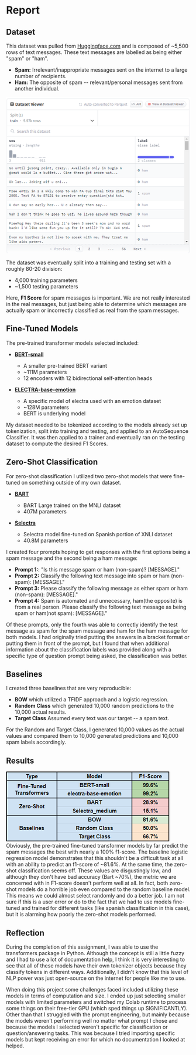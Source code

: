 # Report

## Dataset
This dataset was pulled from [Huggingface.com](https://huggingface.co/datasets/sms_spam) and is composed of ~5,500 rows of text messages. These text messages are labelled as being either "spam" or "ham".
* **Spam:** Irrelevant/inappropriate messages sent on the internet to a large number of recipients.
* **Ham:** The opposite of spam -- relevant/personal messages sent from another individual.

![Dataset](sms_spam_dataset.png)

The dataset was eventually split into a training and testing set with a roughly 80-20 division:
* 4,000 training parameters
* ~1,500 testing parameters

Here, **F1 Score** for spam messages is important. We are not really interested in the real messages, but just being able to determine which messages are actually spam or incorrectly classified as real from the spam messages. 

## Fine-Tuned Models
The pre-trained transformer models selected included: 
* [**BERT-small**](https://huggingface.co/prajjwal1/bert-small)
  * A smaller pre-trained BERT variant
  * ~111M parameters
  * 12 encoders with 12 bidirectional self-attention heads
    
* [**ELECTRA-base-emotion**](https://huggingface.co/bhadresh-savani/electra-base-emotion)
  * A specific model of electra used with an emotion dataset
  * ~128M parameters
  * BERT is underlying model

My dataset needed to be tokenized according to the models already set up tokenization, split into training and testing, and applied to an AutoSequence Classifier. It was then applied to a trainer and eventually ran on the testing dataset to compute the desired F1 Scores.

## Zero-Shot Classification
For zero-shot classification I utilized two zero-shot models that were fine-tuned on something outside of my own dataset.

* [**BART**](https://huggingface.co/docs/transformers/en/model_doc/bart)
  * BART Large trained on the MNLI dataset
  * 407M parameters
    
* [**Selectra**](https://huggingface.co/Recognai/zeroshot_selectra_medium)
  * Selectra model fine-tuned on Spanish portion of XNLI dataset
  * 40.8M parameters

 I created four prompts hoping to get responses with the first options being a spam message and the second being a ham message:

 * **Prompt 1:**: "Is this message spam or ham (non-spam)? [MESSAGE]."
 * **Prompt 2:** Classify the following text message into spam or ham (non-spam): [MESSAGE]."
 * **Prompt 3:** Please classify the following message as either spam or ham (non-spam): [MESSAGE]."
 * **Prompt 4:** Spam is automated and unnecessary, ham(the opposite) is from a real person. Please classify the following text message as being spam or ham(not spam): [MESSAGE]."

Of these prompts, only the fourth was able to correctly identify the test message as spam for the spam message and ham for the ham message for both models. I had originally tried putting the answers in a bracket format or putting them in front of the prompt, but I found that when additional information about the classification labels was provided along with a specific type of question prompt being asked, the classification was better.


## Baselines
I created three baselines that are very reproducible:
* **BOW** which utilized a TFIDF approach and a logistic regression.
* **Random Class** which generated 10,000 random predictions to the 10,000 actual results.
* **Target Class** Assumed every text was our target -- a spam text.

For the Random and Target Class, I generated 10,000 values as the actual values and compared them to 10,000 generated predictions and 10,000 spam labels accordingly.

## Results
![Results](results.png)
Obviously, the pre-trained fine-tuned transformer models by far predict the spam messages the best with nearly a 100% f1-score. The baseline logistic regression model demonstrates that this shouldn't be a difficult task at all with an ability to predict an f1-score of ~81.6%. At the same time, the zero-shot classification seems off. These values are disgustingly low, and although they don't have bad accuracy (Bart ~70%), the metric we are concerned with in F1-score doesn't perform well at all. In fact, both zero-shot models do a horrible job even compared to the random baseline model. This means we could almost select randomly and do a better job. I am not sure if this is a user error or do to the fact that we had to use models fine-tuned and trained for different tasks (like spanish classification in this case), but it is alarming how poorly the zero-shot models performed. 

## Reflection
During the completion of this assignment, I was able to use the transformers package in Python. Although the concept is still a little fuzzy and I had to use a lot of documentation help, I think it is very interesting to see that all of these models have their own tokenizer objects because they classify tokens in different ways. Additionally, I didn't know that this level of NLP power was just open-source on the internet for people like me to use. 

When doing this project some challenges faced included utilizing these models in terms of computation and size. I ended up just selecting smaller models with limited parameters and switched my Colab runtime to process some things on their free-tier GPU (which sped things up SIGNIFICANTLY). Other than that I struggled with the prompt engineering, but mainly because the models weren't performing well no matter what prompt I chose and because the models I selected weren't specific for classification or question/answering tasks. This was because I tried importing specific models but kept receiving an error for which no documentation I looked at helped. 
